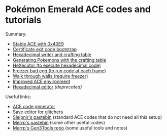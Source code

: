 # Pokémon Emerald ACE codes and tutorials

Summary:
- [Stable ACE with 0x40E9](stable-ace.md)
- [Certificate exit code bootstrap](exit-code.md)
- [Hexadecimal writer and crafting table](hex-writer.md)
- [Generating Pokemons with the crafting table](generating-pkmn.md)
- [HeXecutor (to execute hexadecimal code)](hex-ecutor.md)
- [Freezer bad egg (to run code at each frame)](freezer.md)
- [Walk through walls (require freezer)](walk-through-walls.md)
- [Improved ACE environment](improved-ace-env.md)
- [Hexadecimal editor](hex-editor.md) *(deprecated)*

Useful links:
- [ACE code generator](https://e-sh4rk.github.io/EmeraldACE_web/)
- [Save editor for glitchers](https://github.com/E-Sh4rk/PokeGlitzer)
- [Sleipnir's pastebin](https://pastebin.com/u/Sleipnir17) (standard ACE codes that do not need all this setup)
- [Merrp's pastebin](https://pastebin.com/u/merrp) (some other useful codes)
- [Merrp's Gen3Tools repo](https://github.com/aarant/gen3tools) (some useful tools and notes)
